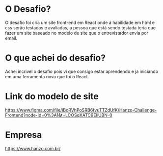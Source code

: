 # O Desafio?

 O desafio foi cria um site front-end em React onde á habilidade em html e css serão testadas e avaliadas, a pessoa que está sendo testada teria que fazer um site baseado no modelo de site que o entrevistador envia por email.

# O que achei do desafio?
 Achei incrivel o desafio pois vi que consigo estar aprendendo e ja iniciando em uma ferramenta nova que foi o React.



# Link do modelo de site 

https://www.figma.com/file/iBoRVhPoSRB6fvuTTZdUfK/Hanzo-Challenge-Frontend?node-id=0%3A1&t=LCOSqXATC9EIiUBN-0


# Empresa 

https://www.hanzo.com.br/
